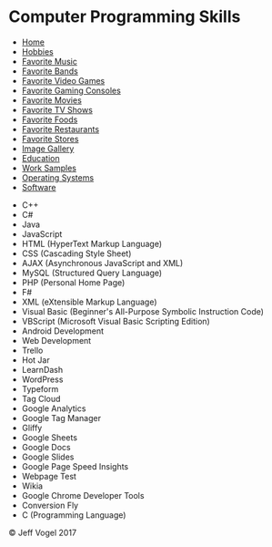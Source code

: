 <!DOCTYPE html>
<html>
	<head>
		<link href="styles/Website About Me - main.css" rel="stylesheet"/>
		<script type="text/javascript" src="javascript/Website About Me - Computer Programming Skills.js"></script>
		<title>Website About Me - Computer Programming Skills</title>
	</head>
	<body onload = "ComputerProgrammingSkillsProcess()">
		<div class = "header">
			<h1>Computer Programming Skills</h1>
		</div>
		<div class = "nav">
			<ul>
					<li><a href="Website About Me - Main.md">Home</a></li>
					<li><a href="Website About Me - Hobbies.md">Hobbies</a></li>
					<li><a href="Website About Me - Favorite Music.md">Favorite Music</a></li>
					<li><a href="Website About Me - Favorite Bands.md">Favorite Bands</a></li>
					<li><a href="Website About Me - Favorite Video Games.md">Favorite Video Games</a></li>
					<li><a href="Website About Me - Favorite Gaming Consoles.md">Favorite Gaming Consoles</a></li>
					<li><a href="Website About Me - Favorite Movies.md">Favorite Movies</a></li>
					<li><a href="Website About Me - Favorite TV Shows.md">Favorite TV Shows</a></li>
					<li><a href="Website About Me - Favorite Foods.md">Favorite Foods</a></li>
					<li><a href="Website About Me - Favorite Restaurants.md">Favorite Restaurants</a></li>
					<li><a href="Website About Me - Favorite Stores.md">Favorite Stores</a></li>
					<li><a href="Website About Me - Image Gallery.md">Image Gallery</a></li>
					<li><a href="Website About Me - Education.md">Education</a></li>
					<li><a href="Website About Me - Work Samples.md">Work Samples</a>
					<li><a href="Website About Me - Operating Systems.md">Operating Systems</a></li>
					<li><a href="Website About Me - Software.md">Software</a></li>
				</ul>
		</div>
		<div class = "content">
			<div id="myComputerProgrammingSkillsElement">
				<ul>
					<li>C++</li>
					<li>C#</li>
					<li>Java</li>
					<li>JavaScript</li>
					<li>HTML (HyperText Markup Language)</li>
					<li>CSS (Cascading Style Sheet)</li>
					<li>AJAX (Asynchronous JavaScript and XML)</li>
					<li>MySQL (Structured Query Language)</li>
					<li>PHP (Personal Home Page)</li>
					<li>F#</li>
					<li>XML (eXtensible Markup Language)</li>
					<li>Visual Basic (Beginner's All-Purpose Symbolic Instruction Code)</li>
					<li>VBScript (Microsoft Visual Basic Scripting Edition)</li>
					<li>Android Development</li>
					<li>Web Development</li>
					<li>Trello</li>
					<li>Hot Jar</li>
					<li>LearnDash</li>
					<li>WordPress</li>
					<li>Typeform</li>
					<li>Tag Cloud</li>
					<li>Google Analytics</li>
					<li>Google Tag Manager</li>
					<li>Gliffy</li>
					<li>Google Sheets</li>
					<li>Google Docs</li>
					<li>Google Slides</li>
					<li>Google Page Speed Insights</li>
					<li>Webpage Test</li>
					<li>Wikia</li>
					<li>Google Chrome Developer Tools</li>
					<li>Conversion Fly</li>
					<li>C (Programming Language)</li>
				</ul>
			</div>
		</div>
		<div class ="footer">
			<p>&copy; Jeff Vogel 2017</p>
		</div>
	</body>
</html>
